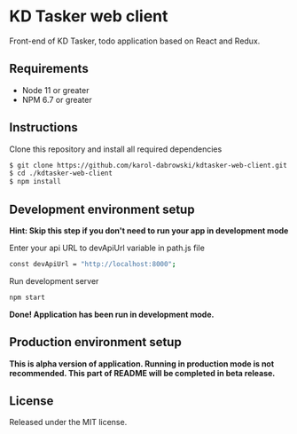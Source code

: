 # KD Tasker web client

Front-end of KD Tasker, todo application based on React and Redux.

## Requirements

* Node 11 or greater
* NPM 6.7 or greater

## Instructions

Clone this repository and install all required dependencies
```bash
$ git clone https://github.com/karol-dabrowski/kdtasker-web-client.git
$ cd ./kdtasker-web-client
$ npm install
```

## Development environment setup

**Hint: Skip this step if you don't need to run your app in development mode**

Enter your api URL to devApiUrl variable in path.js file
```bash
const devApiUrl = "http://localhost:8000";
```

Run development server
```bash
npm start
```

**Done! Application has been run in development mode.**

## Production environment setup

**This is alpha version of application. Running in production mode is not recommended. This part of README will be completed in beta release.**

## License
Released under the MIT license.